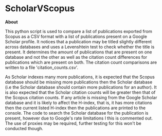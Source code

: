# ScholarVScopus

**About**

This python script is used to compare a list of publications exported from Scopus as a CSV format with a list of publications present on a Google Scholar profile. It notices that a publication may be titled slightly different across databases and uses a Levenshtein test to check whether the title is present. It determines the amount of publications that are present on one database and not the other as well as the citation count differences for publications which are present on both. The citation count comparisons are written to a file 'citation_counts.csv'.

As Scholar indexes many more publications, it is expected that the Scopus database should be missing more publications then the Scholar database (i.e the Scholar database should contain more publications for an author). It is also expected that the Scholar citation counts will be greater then that of the Scopus citation counts. If any article is missing from the Google Scholar database and it is likely to affect the H-index, that is, it has more citations then the current listed H-index then the publications are printed to the console. The code to search the Scholar database for the publication is present, however due to Google's rate limitations I this is commented out. The use of proxies may be required, further testing for this won't be conducted though.
